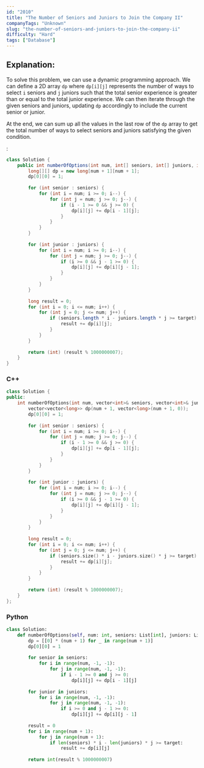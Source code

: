 ```yaml
---
id: "2010"
title: "The Number of Seniors and Juniors to Join the Company II"
companyTags: "Unknown"
slug: "the-number-of-seniors-and-juniors-to-join-the-company-ii"
difficulty: "Hard"
tags: ["Database"]
---
```


## Explanation:
To solve this problem, we can use a dynamic programming approach. We can define a 2D array `dp` where `dp[i][j]` represents the number of ways to select `i` seniors and `j` juniors such that the total senior experience is greater than or equal to the total junior experience. We can then iterate through the given seniors and juniors, updating `dp` accordingly to include the current senior or junior.

At the end, we can sum up all the values in the last row of the `dp` array to get the total number of ways to select seniors and juniors satisfying the given condition.

:

```java
class Solution {
    public int numberOfOptions(int num, int[] seniors, int[] juniors, int target) {
        long[][] dp = new long[num + 1][num + 1];
        dp[0][0] = 1;
        
        for (int senior : seniors) {
            for (int i = num; i >= 0; i--) {
                for (int j = num; j >= 0; j--) {
                    if (i - 1 >= 0 && j >= 0) {
                        dp[i][j] += dp[i - 1][j];
                    }
                }
            }
        }
        
        for (int junior : juniors) {
            for (int i = num; i >= 0; i--) {
                for (int j = num; j >= 0; j--) {
                    if (i >= 0 && j - 1 >= 0) {
                        dp[i][j] += dp[i][j - 1];
                    }
                }
            }
        }
        
        long result = 0;
        for (int i = 0; i <= num; i++) {
            for (int j = 0; j <= num; j++) {
                if (seniors.length * i - juniors.length * j >= target) {
                    result += dp[i][j];
                }
            }
        }
        
        return (int) (result % 1000000007);
    }
}
```

### C++
```cpp
class Solution {
public:
    int numberOfOptions(int num, vector<int>& seniors, vector<int>& juniors, int target) {
        vector<vector<long>> dp(num + 1, vector<long>(num + 1, 0));
        dp[0][0] = 1;
        
        for (int senior : seniors) {
            for (int i = num; i >= 0; i--) {
                for (int j = num; j >= 0; j--) {
                    if (i - 1 >= 0 && j >= 0) {
                        dp[i][j] += dp[i - 1][j];
                    }
                }
            }
        }
        
        for (int junior : juniors) {
            for (int i = num; i >= 0; i--) {
                for (int j = num; j >= 0; j--) {
                    if (i >= 0 && j - 1 >= 0) {
                        dp[i][j] += dp[i][j - 1];
                    }
                }
            }
        }
        
        long result = 0;
        for (int i = 0; i <= num; i++) {
            for (int j = 0; j <= num; j++) {
                if (seniors.size() * i - juniors.size() * j >= target) {
                    result += dp[i][j];
                }
            }
        }
        
        return (int) (result % 1000000007);
    }
};
```

### Python
```python
class Solution:
    def numberOfOptions(self, num: int, seniors: List[int], juniors: List[int], target: int) -> int:
        dp = [[0] * (num + 1) for _ in range(num + 1)]
        dp[0][0] = 1
        
        for senior in seniors:
            for i in range(num, -1, -1):
                for j in range(num, -1, -1):
                    if i - 1 >= 0 and j >= 0:
                        dp[i][j] += dp[i - 1][j]
        
        for junior in juniors:
            for i in range(num, -1, -1):
                for j in range(num, -1, -1):
                    if i >= 0 and j - 1 >= 0:
                        dp[i][j] += dp[i][j - 1]
        
        result = 0
        for i in range(num + 1):
            for j in range(num + 1):
                if len(seniors) * i - len(juniors) * j >= target:
                    result += dp[i][j]
        
        return int(result % 1000000007)
```